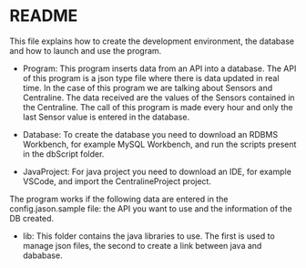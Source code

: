 # README
This file explains how to create the development environment, the database and how to launch and use the program.

- Program: 
This program inserts data from an API into a database. The API of this program is a json type file where there is data updated in real time. In the case of this program we are talking about Sensors and Centraline. The data received are the values of the Sensors contained in the Centraline.
The call of this program is made every hour and only the last Sensor value is entered in the database.

- Database: 
To create the database you need to download an RDBMS Workbench, for example MySQL Workbench, and run the scripts present in the dbScript folder.

- JavaProject: 
For java project you need to download an IDE, for example VSCode, and import the CentralineProject project.

The program works if the following data are entered in the config.jason.sample file: the API you want to use and the information of the DB created.

- lib: 
This folder contains the java libraries to use. The first is used to manage json files, the second to create a link between java and dababase.


